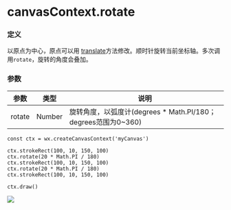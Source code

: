 <!-- https://developers.weixin.qq.com/miniprogram/dev/api/canvas/rotate.html -->

canvasContext.rotate
====================

### 定义

以原点为中心，原点可以用 [translate](https://developers.weixin.qq.com/miniprogram/dev/api/canvas/rotate.html#translate)方法修改。顺时针旋转当前坐标轴。多次调用`rotate`，旋转的角度会叠加。

### 参数

  参数     |  类型     |  说明                                               
-----------|-----------|-----------------------------------------------------
  rotate   |  Number   |旋转角度，以弧度计(degrees * Math.PI/180；degrees范围为0~360)

    const ctx = wx.createCanvasContext('myCanvas')
    
    ctx.strokeRect(100, 10, 150, 100)
    ctx.rotate(20 * Math.PI / 180)
    ctx.strokeRect(100, 10, 150, 100)
    ctx.rotate(20 * Math.PI / 180)
    ctx.strokeRect(100, 10, 150, 100)
    
    ctx.draw()
    

![](https://mp.weixin.qq.com/debug/wxadoc/dev/image/canvas/rotate.png)
